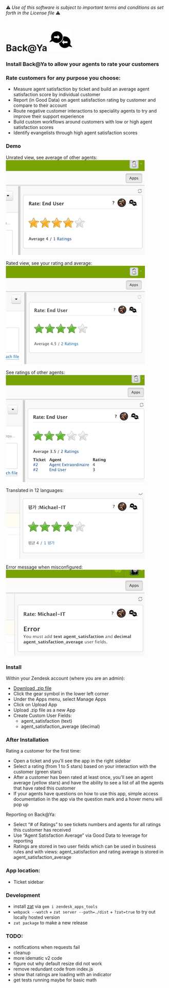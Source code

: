 :warning: *Use of this software is subject to important terms and conditions as set forth in the License file* :warning:

# Back@Ya ![Logo](github/logo.png?raw=true)

### Install Back@Ya to allow your agents to rate your customers

### Rate customers for any purpose you choose:
 - Measure agent satisfaction by ticket and build an average agent satisfaction score by individual customer
 - Report (in Good Data) on agent satisfaction rating by customer and compare to their account
 - Route negative customer interactions to speciality agents to try and improve their support experience
 - Build custom workflows around customers with low or high agent satisfaction scores
 - Identify evangelists through high agent satisfaction scores

### Demo

Unrated view, see average of other agents:<br/>
![I18n](github/unrated.png?raw=true)

Rated view, see your rating and average:<br/>
![Screenshot](github/rating.png?raw=true)

See ratings of other agents:<br/>
![I18n](github/list.png?raw=true)

Translated in 12 languages:<br/>
![I18n](github/i18n.png?raw=true)

Error message when misconfigured:<br/>
![Error](github/error.png?raw=true)

### Install

Within your Zendesk account (where you are an admin):

 - [Download .zip file](https://github.com/grosser/back_at_ya/raw/master/back_at_ya.zip)
 - Click the gear symbol in the lower left corner
 - Under the Apps menu, select Manage Apps
 - Click on Upload App
 - Upload .zip file as a new App
 - Create Custom User Fields:
     - agent_satisfaction (text)
     - agent_satisfaction_average (decimal)

### After Installation

Rating a customer for the first time:

 - Open a ticket and you'll see the app in the right sidebar
 - Select a rating (from 1 to 5 stars) based on your interaction with the customer (green stars)
 - After a customer has been rated at least once, you'll see an agent average (yellow stars) and have the ability to see a list of all the agents that have rated this customer
 - If your agents have questions on how to use this app, simple access documentation in the app via the question mark and a hover menu will pop up

Reporting on Back@Ya:

 - Select “# of Ratings” to see tickets numbers and agents for all ratings this customer has received
 - Use “Agent Satisfaction Average” via Good Data to leverage for reporting
 - Ratings are stored in two user fields which can be used in business rules and with views: agent_satisfaction and rating average is stored in agent_satisfaction_average

### App location:

* Ticket sidebar

### Development

 - install [zat](https://developer.zendesk.com/apps/docs/agent/tools) via `gem i zendesk_apps_tools`
 - `webpack --watch` + `zat server --path=./dist` + `?zat=true` to try out locally hosted version 
 - `zat package` to make a new release

### TODO:
 - notifications when requests fail
 - cleanup
 - more idematic v2 code
 - figure out why default resize did not work
 - remove redundant code from index.js
 - show that ratings are loading with an indicator
 - get tests running maybe for basic math
